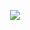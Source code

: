 <p align="center">
<img src="https://github-readme-stats.vercel.app/api/wakatime?username=hhofner&api_domain=wakapi.dev&bg_color=2D3748&title_color=2F855A&icon_color=2F855A&text_color=ffffff&custom_title=Wakapi%20Week%20Stats&layout=compact" />
</p>
